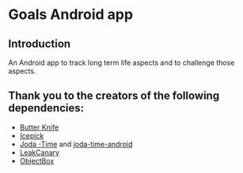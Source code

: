 # Goals Android app

## Introduction
An Android app to track long term life aspects and to challenge those aspects.

## Thank you to the creators of the following dependencies:
- [Butter Knife](https://jakewharton.github.io/butterknife/)
- [Icepick](https://github.com/frankiesardo/icepick)
- [Joda -Time](https://github.com/JodaOrg/joda-time) and [joda-time-android](https://github.com/dlew/joda-time-android)
- [LeakCanary](https://github.com/square/leakcanary)
- [ObjectBox](https://objectbox.io/)
